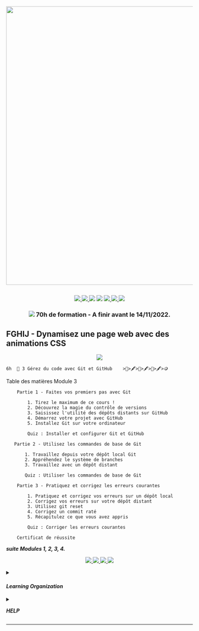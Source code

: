 # <p align="center"><a href="https://github.com/franckdun/Learning-plan_Openclassrooms"><img src="https://img.shields.io/badge/🏠-🎓%20Web developer training Openclassrooms 2022%20🎓-0B8043" width="750" ></a></p>

<p align="center">
<!-- mail -->
<a href="https://mail.google.com/mail/u/0/#label/Openclassrooms"> <img src="https://img.shields.io/badge/📬-MAIL-7451eb"  >
<!-- Agenda -->
<a href="https://calendar.google.com/calendar/u/0/r/month/2022/7/1?pli=1"> <img src="https://img.shields.io/badge/📆-AGENDA-7451eb"  >
<!-- taches -->
<a href="https://github.com/franckdun/Learning-plan_Openclassrooms/issues?q=is%3Aopen+is%3Aissue+project%3Afranckdun%2F5+sort%3Acreated-asc"> <img src="https://img.shields.io/badge/📌-ALL ISSUES-7451eb" ></a>
<!-- projet -->
<a href="https://github.com/users/franckdun/projects/5"> <img src="https://img.shields.io/badge/🪙-PROJECT-7451eb" ></a>
<!-- progression -->
<a href="https://github.com/franckdun/Learning-plan/milestones?direction=asc&sort=due_date&state=open"><img src="https://img.shields.io/badge/💎-LEARNING%20PLAN-7451eb" > </a>
<!-- statistiques -->
<a href="https://wakatime.com/projects/Learning-plan_Open"><img src="https://img.shields.io/badge/📈-Wakatime-7451eb" > </a>
<!-- LEARN GALERY -->
<a href="https://github.com/franckdun/Learn-GALERY"><img src="https://img.shields.io/badge/Learn-Galery-ffc944" width="#" height="#" ></a></p>
		
<!-- Partie 3 ////////////////////////////////////////////////////////////////////////////////////////////////////////////////////////// -->
	
### <p align="center"><a href="https://github.com/franckdun/Learning-plan_Openclassrooms/milestones/%F0%9F%92%8EFGHIJ%203%20-%20Dynamisez%20une%20page%20web%20avec%20des%20animations%20CSS"> <img src="https://img.shields.io/badge/📌-Issues Projet 3-0B8043"></a>&#32; 70h de formation - A finir avant le 14/11/2022.</p>  

## FGHIJ - Dynamisez une page web avec des animations CSS
	
<p align="center"><a href="https://openclassrooms.com/fr/courses/7162856-gerez-du-code-avec-git-et-github?archived-source=2342361"> <img src="https://img.shields.io/badge/Go%20to-MODULE_3 Gérez du code avec Git et GitHub-0B8043"> </a></p>
	
	6h	🍓 3 Gérez du code avec Git et GitHub 	>📌>🖋>📌>🖋>📌>🖋>🪙	
	
Table des matières Module 3


```
    Partie 1 - Faites vos premiers pas avec Git
    
        1. Tirez le maximum de ce cours !
        2. Découvrez la magie du contrôle de versions
        3. Saisissez l'utilité des dépôts distants sur GitHub
        4. Démarrez votre projet avec GitHub
        5. Installez Git sur votre ordinateur
        
        Quiz : Installer et configurer Git et GitHub
 ```
 
 ```
    Partie 2 - Utilisez les commandes de base de Git
    
        1. Travaillez depuis votre dépôt local Git
        2. Appréhendez le système de branches
        3. Travaillez avec un dépôt distant
        
        Quiz : Utiliser les commandes de base de Git
```

```
    Partie 3 - Pratiquez et corrigez les erreurs courantes
    
        1. Pratiquez et corrigez vos erreurs sur un dépôt local
        2. Corrigez vos erreurs sur votre dépôt distant
        3. Utilisez git reset
        4. Corrigez un commit raté
        5. Récapitulez ce que vous avez appris
        
        Quiz : Corriger les erreurs courantes
```

```
    Certificat de réussite 
```
<summary><p align="left"><em><strong> suite Modules 1, 2, 3, 4.</strong></em></p></summary>
<p align="center"><a href="https://github.com/franckdun/Open_Projet-3_Module-1"> <img src="https://img.shields.io/badge/Go%20to-MODULE_1-0B8043"> </a><a href="https://github.com/franckdun/Open_Projet-3_Module-2"> <img src="https://img.shields.io/badge/Go%20to-MODULE_2-0B8043"> </a><a href="https://github.com/franckdun/Open_Projet-3_Module-3"> <img src="https://img.shields.io/badge/Go%20to-MODULE_3-0B8043"> </a><a href="https://github.com/franckdun/Open_Projet-3_Module-4"> <img src="https://img.shields.io/badge/Go%20to-MODULE_4-0B8043"> </a></p>
	
<!-- ORGANISATION ///////////////////////////////////////////////////////////////////////////////////////////////////////////// -->	
	
<details><summary><h4><em><strong>Learning Organization</strong></em></h4></summary>
	
# <p>la règle est tres simple, remplacez les 📌 epingles par des 🪙 pieces en réalisant les taches 
	pour gagner des 💎 diamands</p>	
		
```
Difficulté
		🍓 - Fraise signale le module facile a exécuter.
		🥑 - Avocat signale le module de difficulté moyenne.
	
Progression
		📌 - Epingle indique le nombre de leçons ou chapitres de chaques module.
		🖋  - Quiz aide à vous évaluer.
		>   - Flèche indique le niveau de la progression en cours.
	
Acquisition
		🪙 - Pièce signale la réussite d'un module effectué.
		💎 - Diamant signale la réussite d'une Partie effectuées.

🏆 - signale la réussite de toutes les Parties.
```	
</details>

<!-- HELP //////////////////////////////////////////////////////////////////////////////////////////////////////////////////// -->
	
<details><summary><p align="left"><em><strong>HELP</strong></em></p></summary>	

<p> <img src="https://github.com/franckdun/Learning-plan_Openclassrooms/blob/main/Formation/Programme_de_Formation/Img/Armel.jpg" width="50"> N'ésiter pas, demandez-moi ; </p>

``` https://openclassrooms.com/fr/mp/nouveau/armel-ajavon-1 ``` </p>

[![Documentation milestones](https://img.shields.io/badge/Doc-Milestones-blue?logo=github&logoColor=white)](https://docs.github.com/en/issues/using-labels-and-milestones-to-track-work/creating-and-editing-milestones-for-issues-and-pull-requests) Pour avoir de l'aide sur le fonctionnement des milestones.


</details>

---		
